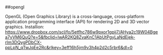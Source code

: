 ##opengl

OpenGL (Open Graphics Library) is a cross-language, cross-platform application programming interface (API) for rendering 2D and 3D vector graphics.
Installion: https://www.dropbox.com/scl/fo/5etfhc786w9pxor1gpij7/AHya2c19W04Bgea7yVM6QuQ?e=5&fbclid=IwAR2KQ8ZvaKnC1AbUtPgyLaNdEjek-rlm3DQygPDbCX-ppLpN_qTwJqEe2Rc&rlkey=3eff16h5jm9v3h4p2d2c5rbr6&dl=0
